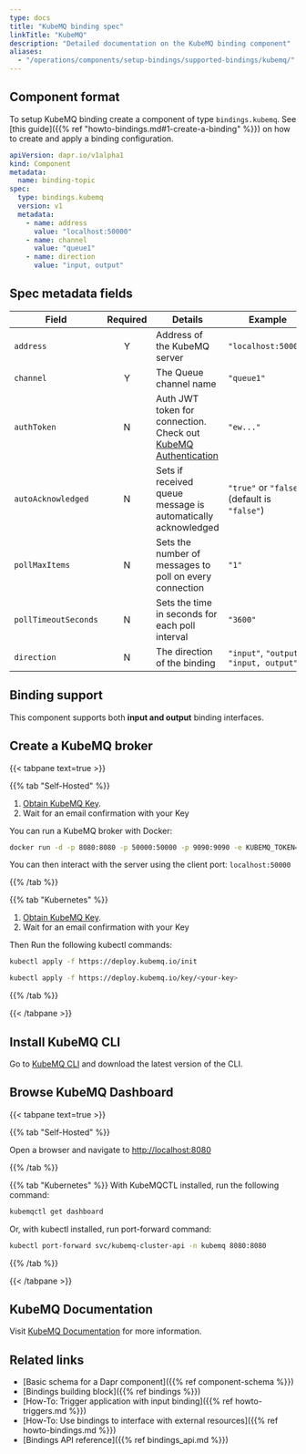 ```yaml
---
type: docs
title: "KubeMQ binding spec"
linkTitle: "KubeMQ"
description: "Detailed documentation on the KubeMQ binding component"
aliases:
  - "/operations/components/setup-bindings/supported-bindings/kubemq/"
---
```


## Component format

To setup KubeMQ binding create a component of type `bindings.kubemq`. See [this guide]({{% ref "howto-bindings.md#1-create-a-binding" %}}) on how to create and apply a binding configuration.


```yaml
apiVersion: dapr.io/v1alpha1
kind: Component
metadata:
  name: binding-topic
spec:
  type: bindings.kubemq
  version: v1
  metadata:
    - name: address
      value: "localhost:50000"
    - name: channel
      value: "queue1"
    - name: direction
      value: "input, output"
```

## Spec metadata fields

| Field              | Required | Details                                                                                                                      | Example                                |
|--------------------|:--------:|------------------------------------------------------------------------------------------------------------------------------|----------------------------------------|
| `address`            |    Y     | Address of the KubeMQ server                                                                                                 | `"localhost:50000"`                    |
| `channel`            |    Y     | The Queue channel name                                                                                                       | `"queue1"`                               |
| `authToken`          |    N     | Auth JWT token for connection. Check out [KubeMQ Authentication](https://docs.kubemq.io/learn/access-control/authentication) | `"ew..."`                                |
| `autoAcknowledged`   |    N     | Sets if received queue message is automatically acknowledged                                                                 | `"true"` or `"false"` (default is `"false"`) |
| `pollMaxItems`       |    N     | Sets the number of messages to poll on every connection                                                                      | `"1"`                                    |
| `pollTimeoutSeconds` |    N     | Sets the time in seconds for each poll interval                                                                              | `"3600"`                                 |
| `direction` |    N     | The direction of the binding                                                                              | `"input"`, `"output"`, `"input, output"`                                 |

## Binding support

This component supports both **input and output** binding interfaces.


## Create a KubeMQ broker

{{< tabpane text=true >}}

{{% tab "Self-Hosted" %}}
1. [Obtain KubeMQ Key](https://docs.kubemq.io/getting-started/quick-start#obtain-kubemq-license-key).
2. Wait for an email confirmation with your Key

You can run a KubeMQ broker with Docker:

```bash
docker run -d -p 8080:8080 -p 50000:50000 -p 9090:9090 -e KUBEMQ_TOKEN=<your-key> kubemq/kubemq
```
You can then interact with the server using the client port: `localhost:50000`

{{% /tab %}}

{{% tab "Kubernetes" %}}
1. [Obtain KubeMQ Key](https://docs.kubemq.io/getting-started/quick-start#obtain-kubemq-license-key).
2. Wait for an email confirmation with your Key

Then Run the following kubectl commands:

```bash
kubectl apply -f https://deploy.kubemq.io/init
```

```bash
kubectl apply -f https://deploy.kubemq.io/key/<your-key>
```
{{% /tab %}}

{{< /tabpane >}}

## Install KubeMQ CLI
Go to [KubeMQ CLI](https://github.com/kubemq-io/kubemqctl/releases) and download the latest version of the CLI.

## Browse KubeMQ Dashboard

{{< tabpane text=true >}}

{{% tab "Self-Hosted" %}}
<!-- IGNORE_LINKS -->
Open a browser and navigate to [http://localhost:8080](http://localhost:8080)
<!-- END_IGNORE -->
{{% /tab %}}

{{% tab "Kubernetes" %}}
With KubeMQCTL installed, run the following command:

```bash
kubemqctl get dashboard
```
Or, with kubectl installed, run port-forward command:

```bash
kubectl port-forward svc/kubemq-cluster-api -n kubemq 8080:8080
```
{{% /tab %}}

{{< /tabpane >}}

## KubeMQ Documentation
Visit [KubeMQ Documentation](https://docs.kubemq.io/) for more information.

## Related links

- [Basic schema for a Dapr component]({{% ref component-schema %}})
- [Bindings building block]({{% ref bindings %}})
- [How-To: Trigger application with input binding]({{% ref howto-triggers.md %}})
- [How-To: Use bindings to interface with external resources]({{% ref howto-bindings.md %}})
- [Bindings API reference]({{% ref bindings_api.md %}})
